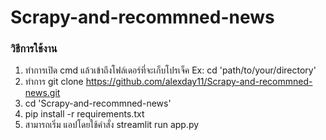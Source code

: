 # Scrapy-and-recommned-news

### วิธีการใช้งาน

1. ทำการเปิด cmd แล้วเข้าถึงโฟล์เดอร์ที่จะเก็บโปรเจ็ค Ex: cd 'path/to/your/directory'
2. ทำการ git clone https://github.com/alexday11/Scrapy-and-recommned-news.git
3. cd 'Scrapy-and-recommned-news'
4. pip install -r requirements.txt
5. สามารถเริ่ม แอปโดยใช้คำสั่ง streamlit run app.py